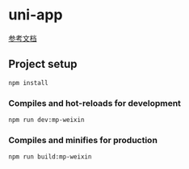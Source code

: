 # uni-app  
[参考文档](https://zbano.gitee.io/docs) 
## Project setup
```
npm install
```

### Compiles and hot-reloads for development
```
npm run dev:mp-weixin
```

### Compiles and minifies for production
```
npm run build:mp-weixin
```
